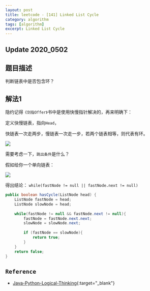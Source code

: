 ```yaml
---
layout: post
title: leetcode - [141] Linked List Cycle
category: algorithm
tags: [algorithm]
excerpt: Linked List Cycle
---
```


## Update 2020_0502

## 题目描述  

判断链表中是否包含环？  


## 解法1  

隐约记得`《剑指Offer》`书中是使用快慢指针解决的，再来明确下：  

定义快慢链表，指向`Head`，  

快链表一次走两步，慢链表一次走一步，若两个链表相等，则代表有环。  

![](https://yyc-images.oss-cn-beijing.aliyuncs.com/leetcode_141.png)  

需要考虑一下，`跳出条件`是什么？  

假如给你一个单向链表：  

![](https://yyc-images.oss-cn-beijing.aliyuncs.com/leetcode_141_break_condition.png)  

得出结论： `while(fastNode != null || fastNode.next != null)`  


``` java
public boolean hasCycle(ListNode head) {
    ListNode fastNode = head;
    ListNode slowNode = head;
    
    while(fastNode != null && fastNode.next != null){
        fastNode = fastNode.next.next;
        slowNode = slowNode.next;
        
        if (fastNode == slowNode){
            return true;
        }
    }
    return false;
}
```

## `Reference`  
- [Java-Python-Logical-Thinking](https://leetcode.com/problems/linked-list-cycle/discuss/167587/Java-Python-Logical-Thinking){:target="_blank"}  
